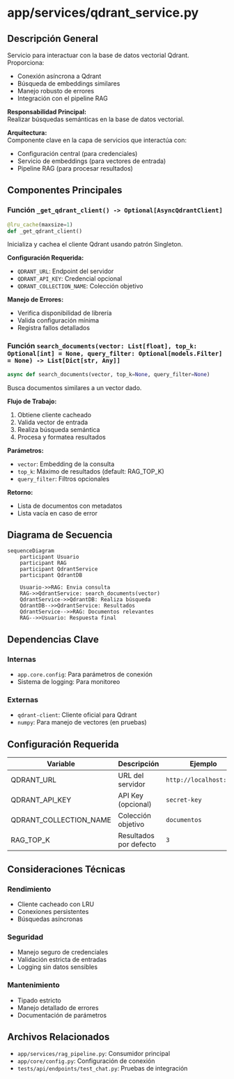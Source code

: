 # app/services/qdrant_service.py

## Descripción General
Servicio para interactuar con la base de datos vectorial Qdrant. Proporciona:

- Conexión asíncrona a Qdrant
- Búsqueda de embeddings similares
- Manejo robusto de errores
- Integración con el pipeline RAG

**Responsabilidad Principal:**  
Realizar búsquedas semánticas en la base de datos vectorial.

**Arquitectura:**  
Componente clave en la capa de servicios que interactúa con:
- Configuración central (para credenciales)
- Servicio de embeddings (para vectores de entrada)
- Pipeline RAG (para procesar resultados)

## Componentes Principales

### Función `_get_qdrant_client() -> Optional[AsyncQdrantClient]`
```python
@lru_cache(maxsize=1)
def _get_qdrant_client()
```
Inicializa y cachea el cliente Qdrant usando patrón Singleton.

**Configuración Requerida:**
- `QDRANT_URL`: Endpoint del servidor
- `QDRANT_API_KEY`: Credencial opcional
- `QDRANT_COLLECTION_NAME`: Colección objetivo

**Manejo de Errores:**
- Verifica disponibilidad de librería
- Valida configuración mínima
- Registra fallos detallados

### Función `search_documents(vector: List[float], top_k: Optional[int] = None, query_filter: Optional[models.Filter] = None) -> List[Dict[str, Any]]`
```python
async def search_documents(vector, top_k=None, query_filter=None)
```
Busca documentos similares a un vector dado.

**Flujo de Trabajo:**
1. Obtiene cliente cacheado
2. Valida vector de entrada
3. Realiza búsqueda semántica
4. Procesa y formatea resultados

**Parámetros:**
- `vector`: Embedding de la consulta
- `top_k`: Máximo de resultados (default: RAG_TOP_K)
- `query_filter`: Filtros opcionales

**Retorno:**
- Lista de documentos con metadatos
- Lista vacía en caso de error

## Diagrama de Secuencia
```mermaid
sequenceDiagram
    participant Usuario
    participant RAG
    participant QdrantService
    participant QdrantDB

    Usuario->>RAG: Envia consulta
    RAG->>QdrantService: search_documents(vector)
    QdrantService->>QdrantDB: Realiza búsqueda
    QdrantDB-->>QdrantService: Resultados
    QdrantService-->>RAG: Documentos relevantes
    RAG-->>Usuario: Respuesta final
```

## Dependencias Clave

### Internas
- `app.core.config`: Para parámetros de conexión
- Sistema de logging: Para monitoreo

### Externas
- `qdrant-client`: Cliente oficial para Qdrant
- `numpy`: Para manejo de vectores (en pruebas)

## Configuración Requerida

| Variable | Descripción | Ejemplo |
|----------|-------------|---------|
| QDRANT_URL | URL del servidor | `http://localhost:6333` |
| QDRANT_API_KEY | API Key (opcional) | `secret-key` |
| QDRANT_COLLECTION_NAME | Colección objetivo | `documentos` |
| RAG_TOP_K | Resultados por defecto | `3` |

## Consideraciones Técnicas

### Rendimiento
- Cliente cacheado con LRU
- Conexiones persistentes
- Búsquedas asíncronas

### Seguridad
- Manejo seguro de credenciales
- Validación estricta de entradas
- Logging sin datos sensibles

### Mantenimiento
- Tipado estricto
- Manejo detallado de errores
- Documentación de parámetros

## Archivos Relacionados
- `app/services/rag_pipeline.py`: Consumidor principal
- `app/core/config.py`: Configuración de conexión
- `tests/api/endpoints/test_chat.py`: Pruebas de integración